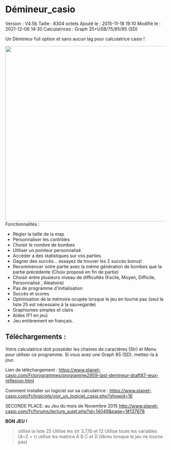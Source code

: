 # Démineur_casio
Version : V4.5b Taille : 8304 octets Ajouté le : 2015-11-18 19:10 Modifié le : 2021-12-06 14:30 Calculatrices : Graph 35+USB/75/85/95 (SD) 

Un Démineur full option et sans aucun lag pour calculatrice casio !

<img src="https://user-images.githubusercontent.com/38099970/144854732-c418628f-f7e1-4671-8dbc-f2bc73c448b3.gif" width="550px">
Fonctionnalités :

- Régler la taille de la map
- Personnaliser les contrôles
- Choisir le nombre de bombes
- Utiliser un pointeur personnalisé
- Accéder a des statistiques sur vos parties
- Gagner des succès... essayez de trouver les 2 succès bonus! 
- Recommencer votre partie avec la même génération de bombes que la partie précédente
(Choix proposé en fin de partie)
- Choisir entre plusieurs niveau de difficultés (Facile, Moyen, Difficile, Personnalisé , Aléatoire) 
- Pas de programme d'initialisation
- Succès et scores 
- Optimisation de la mémoire ocupée lorsque le jeu en tourne pas (seul la liste 25 est nécessaire à la sauvegarde)
- Graphismes simples et clairs
- Aides (F1 en jeu)
- Jeu entièrement en français.

## Téléchargements :

Votre calculatrice doit posséder les chaines de caractères (Str) et Menu pour utiliser ce programme. Si vous avez une Graph 85 (SD), mettez-la à jour.

Lien de téléchargement : https://www.planet-casio.com/Fr/programmes/programme2959-last-demineur-draft87-jeux-reflexion.html

Comment installer un logiciel sur sa calculatrice : https://www.planet-casio.com/Fr/logiciels/voir_un_logiciel_casio.php?showid=16

SECONDE PLACE: au Jeu du mois de Novembre 2015 http://www.planet-casio.com/Fr/forums/lecture_sujet.php?id=14049&page=1#137678

**BON JEU !**

> utilise la liste 25 
Utilise les str 3,7,10 et 12
Utilise toute les variables (A~Z + r)
utilise les matrice A B C et D (libres lorsque le jeu ne tourne pas)
